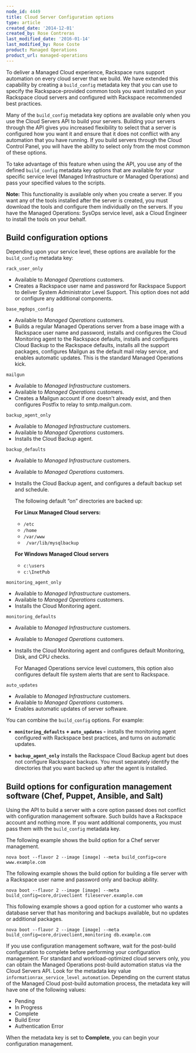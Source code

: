 ```yaml
---
node_id: 4449
title: Cloud Server Configuration options
type: article
created_date: '2014-12-01'
created_by: Rose Contreras
last_modified_date: '2016-01-14'
last_modified_by: Rose Coste
product: Managed Operations
product_url: managed-operations
---
```


To deliver a Managed Cloud experience, Rackspace runs support automation
on every cloud server that we build. We have extended this capability by
creating a `build_config` metadata key that you can use to specify the
Rackspace-provided common tools you want installed on your Rackspace
cloud servers and configured with Rackspace recommended best practices.

Many of the `build_config` metadata key options are available only when
you use the Cloud Servers API to build your servers. Building your
servers through the API gives you increased flexibility to select that a
server is configured how you want it and ensure that it does not
conflict with any automation that you have running. If you build servers
through the Cloud Control Panel, you will have the ability to select
only from the most common of these options.

To take advantage of this feature when using the API, you use any of the
defined `build_config` metadata key options that are available for your
specific service level (Managed Infrastructure or Managed Operations)
and pass your specified values to the scripts.

**Note:** This functionality is available only when you create a server.
If you want any of the tools installed after the server is created, you
must download the tools and configure them individually on the servers.
If you have the Managed Operations: SysOps service level, ask a Cloud
Engineer to install the tools on your behalf.

Build configuration options
---------------------------

Depending upon your service level, these options are available for the
`build_config` metadata key:

`rack_user_only`

-   Available to *Managed Operations* customers.
-   Creates a Rackspace user name and password for Rackspace Support to
    deliver System Administrator Level Support. This option does not add
    or configure any additional components.

`base_mgdops_config`

-   Available to *Managed Operations* customers.
-   Builds a regular Managed Operations server from a base image with a
    Rackspace user name and password, installs and configures the Cloud
    Monitoring agent to the Rackspace defaults, installs and configures
    Cloud Backup to the Rackspace defaults, installs all the support
    packages, configures Mailgun as the default mail relay service, and
    enables automatic updates. This is the standard Managed
    Operations kick.

`mailgun`

-   Available to *Managed Infrastructure* customers.
-   Available to *Managed Operations* customers.
-   Creates a Mailgun account if one doesn't already exist, and then
    configures Postfix to relay to smtp.mailgun.com.

`backup_agent_only`

-   Available to *Managed Infrastructure* customers.
-   Available to *Managed Operations* customers.
-   Installs the Cloud Backup agent.

`backup_defaults`

-   Available to *Managed Infrastructure* customers.
-   Available to *Managed Operations* customers.
-   Installs the Cloud Backup agent, and configures a default backup set
    and schedule.

    The following default &ldquo;on&rdquo; directories are backed up:

    **For Linux Managed Cloud servers:**

    -   `/etc`
    -   `/home`
    -   `/var/www`
    -   ` /var/lib/mysqlbackup`

    **For Windows Managed Cloud servers**

    -   `c:\users`
    -   `c:\InetPub`

`monitoring_agent_only`

-   Available to *Managed Infrastructure* customers.
-   Available to *Managed Operations* customers.
-   Installs the Cloud Monitoring agent.

`monitoring_defaults`

-   Available to *Managed Infrastructure* customers.
-   Available to *Managed Operations* customers.
-   Installs the Cloud Monitoring agent and configures default
    Monitoring, Disk, and CPU checks.

    For Managed Operations service level customers, this option also
    configures default file system alerts that are sent to Rackspace.

`auto_updates`

-   Available to *Managed Infrastructure* customers.
-   Available to *Managed Operations* customers.
-   Enables automatic updates of server software.

You can combine the `build_config` options. For example:

-   **`monitoring_defaults` + `auto_updates` -** installs the monitoring
    agent configured with Rackspace best practices, and turns on
    automatic updates.

-   **`backup_agent_only`** installs the Rackspace Cloud Backup agent
    but does not configure Rackspace backups. You must separately
    identify the directories that you want backed up after the agent
    is installed.

Build options for configuration management software (Chef, Puppet, Ansible, and Salt)
-------------------------------------------------------------------------------------

Using the API to build a server with a core option passed does not
conflict with configuration management software. Such builds have a
Rackspace account and nothing more. If you want additional components,
you must pass them with the `build_config` metadata key.

The following example shows the build option for a Chef server
management.

    nova boot --flavor 2 --image [image] --meta build_config=core www.example.com

The following example shows the build option for building a file server
with a Rackspace user name and password only and backup ability.

    nova boot --flavor 2 --image [image] --meta build_config=core,driveclient fileserver.example.com

This following example shows a good option for a customer who wants a
database server that has monitoring and backups available, but no
updates or additional packages.

    nova boot --flavor 2 --image [image] --meta build_config=core,driveclient,monitoring db.example.com

If you use configuration management software, wait for the post-build
configuration to complete before performing your configuration
management. For standard and workload-optimized cloud servers only, you
can obtain the Managed Operations post-build automation status via the
Cloud Servers API. Look for the metadata key value
`informationrax_service_level_automation`. Depending on the current
status of the Managed Cloud post-build automation process, the metadata
key will have one of the following values:

-   Pending
-   In Progress
-   Complete
-   Build Error
-   Authentication Error

When the metadata key is set to **Complete**, you can begin your
configuration management.



